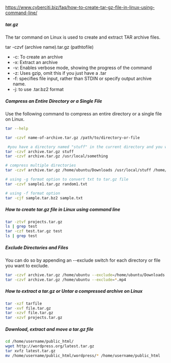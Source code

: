 https://www.cyberciti.biz/faq/how-to-create-tar-gz-file-in-linux-using-command-line/
##### tar.gz
The tar command on Linux is used to create and extract TAR archive files.

tar -czvf (archive name).tar.gz (pathtofile)

- -c: To create an archive
- -x: Extract an archive
- -v: Enables verbose mode, showing the progress of the command
- -z: Uses gzip, omit this if you just have a .tar
- -f: specifies file input, rather than STDIN or specify output archive name.
- -j: to use .tar.bz2 format

##### Compress an Entire Directory or a Single File
Use the following command to compress an entire directory or a single file on Linux.

``````sh
tar --help

tar -czvf name-of-archive.tar.gz /path/to/directory-or-file

 #you have a directory named "stuff" in the current directory and you want to save it to a file named archive.tar.gz.
tar -czvf archive.tar.gz stuff
tar -czvf archive.tar.gz /usr/local/something

# compress multiple directories
tar -czvf archive.tar.gz /home/ubuntu/Downloads /usr/local/stuff /home/ubuntu/Documents/notes.txt

# using -g format option to convert txt to tar.gz file
tar -czvf sample1.tar.gz random1.txt

# using -f format option
tar -cjf sample.tar.bz2 sample.txt
``````
##### How to create tar.gz file in Linux using command line
``````sh
tar -ztvf projects.tar.gz
ls | grep test
tar -czf test.tar.gz test
ls | grep test

``````
##### Exclude Directories and Files
You can do so by appending an --exclude switch for each directory or file you want to exclude.
``````sh
tar -czvf archive.tar.gz /home/ubuntu --exclude=/home/ubuntu/Downloads --exclude=/home/ubuntu/.cache
tar -czvf archive.tar.gz /home/ubuntu --exclude=*.mp4

``````
##### How to extract a tar.gz or Untar a compressed archive on Linux
``````sh
tar -xzf tarfile
tar -xvf file.tar.gz
tar -xzvf file.tar.gz
tar -xzvf projects.tar.gz

``````
##### Download, extract and move a tar.gz file
``````sh
cd /home/username/public_html/
wget http://wordpress.org/latest.tar.gz
tar xvfz latest.tar.gz
mv /home/username/public_html/wordpress/* /home/username/public_html


``````
